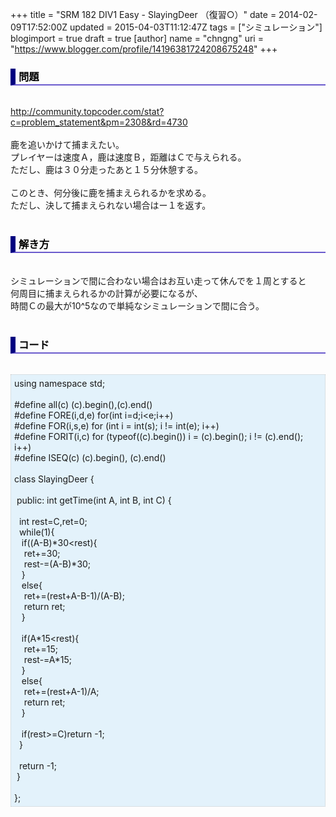 +++
title = "SRM 182 DIV1 Easy - SlayingDeer （復習○）"
date = 2014-02-09T17:52:00Z
updated = 2015-04-03T11:12:47Z
tags = ["シミュレーション"]
blogimport = true
draft = true
[author]
	name = "chngng"
	uri = "https://www.blogger.com/profile/14196381724208675248"
+++

<div dir="ltr" style="text-align: left;" trbidi="on"><h3 style="border-bottom: 2px solid slateblue; border-left: 8px solid navy; color: black; padding: 0px 0px 1px 5px;">問題 </h3><br /><a href="http://community.topcoder.com/stat?c=problem_statement&amp;pm=2308&amp;rd=4730" target="_blank">http://community.topcoder.com/stat?c=problem_statement&amp;pm=2308&amp;rd=4730</a><br /><br />鹿を追いかけて捕まえたい。<br />プレイヤーは速度Ａ，鹿は速度Ｂ，距離はＣで与えられる。<br />ただし、鹿は３０分走ったあと１５分休憩する。<br /><br />このとき、何分後に鹿を捕まえられるかを求める。<br />ただし、決して捕まえられない場合はー１を返す。<br /><br /><h3 style="border-bottom: 2px solid slateblue; border-left: 8px solid navy; color: black; padding: 0px 0px 1px 5px;">解き方 </h3><br />シミュレーションで間に合わない場合はお互い走って休んでを１周とすると<br />何周目に捕まえられるかの計算が必要になるが、<br />時間Ｃの最大が10^5なので単純なシミュレーションで間に合う。<br /><br /><h3 style="border-bottom: 2px solid slateblue; border-left: 8px solid navy; color: black; padding: 0px 0px 1px 5px;">コード </h3><br /><div style="background-color: #e3f2fb; border: 1px dotted #CCCCCC; padding: 5px;">using namespace std;<br /><br />#define all(c) (c).begin(),(c).end()<br />#define FORE(i,d,e) for(int i=d;i&lt;e;i++)<br />#define FOR(i,s,e) for (int i = int(s); i != int(e); i++)<br />#define FORIT(i,c) for (typeof((c).begin()) i = (c).begin(); i != (c).end(); i++)<br />#define ISEQ(c) (c).begin(), (c).end()<br /><br />class SlayingDeer {<br /><br /><span class="Apple-tab-span" style="white-space: pre;"> </span>public: int getTime(int A, int B, int C) {<br /><br /><span class="Apple-tab-span" style="white-space: pre;">  </span>int rest=C,ret=0;<br /><span class="Apple-tab-span" style="white-space: pre;">  </span>while(1){<br /><span class="Apple-tab-span" style="white-space: pre;">   </span>if((A-B)*30&lt;rest){<br /><span class="Apple-tab-span" style="white-space: pre;">    </span>ret+=30;<br /><span class="Apple-tab-span" style="white-space: pre;">    </span>rest-=(A-B)*30;<br /><span class="Apple-tab-span" style="white-space: pre;">   </span>}<br /><span class="Apple-tab-span" style="white-space: pre;">   </span>else{<br /><span class="Apple-tab-span" style="white-space: pre;">    </span>ret+=(rest+A-B-1)/(A-B);<br /><span class="Apple-tab-span" style="white-space: pre;">    </span>return ret;<br /><span class="Apple-tab-span" style="white-space: pre;">   </span>}<br /><br /><span class="Apple-tab-span" style="white-space: pre;">   </span>if(A*15&lt;rest){<br /><span class="Apple-tab-span" style="white-space: pre;">    </span>ret+=15;<br /><span class="Apple-tab-span" style="white-space: pre;">    </span>rest-=A*15;<br /><span class="Apple-tab-span" style="white-space: pre;">   </span>}<br /><span class="Apple-tab-span" style="white-space: pre;">   </span>else{<br /><span class="Apple-tab-span" style="white-space: pre;">    </span>ret+=(rest+A-1)/A;<br /><span class="Apple-tab-span" style="white-space: pre;">    </span>return ret;<br /><span class="Apple-tab-span" style="white-space: pre;">   </span>}<br /><br /><span class="Apple-tab-span" style="white-space: pre;">   </span>if(rest&gt;=C)return -1;<br /><span class="Apple-tab-span" style="white-space: pre;">  </span>}<br /><br /><span class="Apple-tab-span" style="white-space: pre;">  </span>return -1;<br /><span class="Apple-tab-span" style="white-space: pre;"> </span>}<br /><br />};</div></div>
